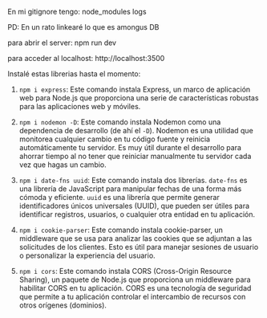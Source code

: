 En mi gitignore tengo:
node_modules
logs

PD: En un rato linkearé lo que es amongus DB

para abrir el server:
npm run dev

para acceder al localhost:
http://localhost:3500

Instalé estas librerias hasta el momento:

1. `npm i express`: Este comando instala Express, un marco de aplicación web para Node.js que proporciona una serie de características robustas para las aplicaciones web y móviles. 

2. `npm i nodemon -D`: Este comando instala Nodemon como una dependencia de desarrollo (de ahí el `-D`). Nodemon es una utilidad que monitorea cualquier cambio en tu código fuente y reinicia automáticamente tu servidor. Es muy útil durante el desarrollo para ahorrar tiempo al no tener que reiniciar manualmente tu servidor cada vez que hagas un cambio.

3. `npm i date-fns uuid`: Este comando instala dos librerías. `date-fns` es una librería de JavaScript para manipular fechas de una forma más cómoda y eficiente. `uuid` es una librería que permite generar identificadores únicos universales (UUID), que pueden ser útiles para identificar registros, usuarios, o cualquier otra entidad en tu aplicación.

4. `npm i cookie-parser`: Este comando instala cookie-parser, un middleware que se usa para analizar las cookies que se adjuntan a las solicitudes de los clientes. Esto es útil para manejar sesiones de usuario o personalizar la experiencia del usuario.

5. `npm i cors`: Este comando instala CORS (Cross-Origin Resource Sharing), un paquete de Node.js que proporciona un middleware para habilitar CORS en tu aplicación. CORS es una tecnología de seguridad que permite a tu aplicación controlar el intercambio de recursos con otros orígenes (dominios).